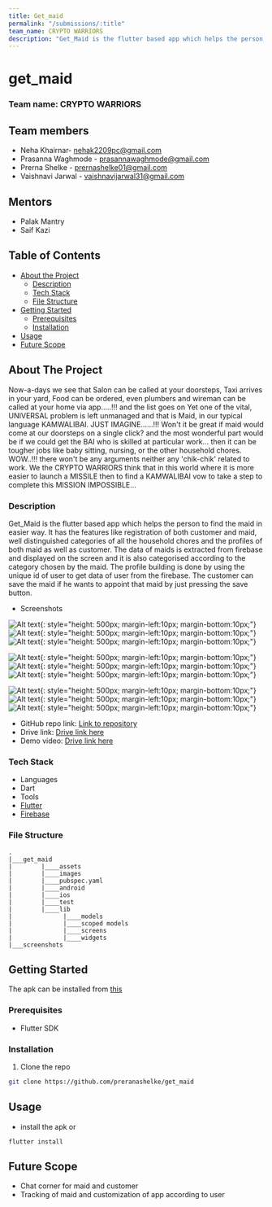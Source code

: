```yaml
---
title: Get_maid
permalink: "/submissions/:title"
team_name: CRYPTO WARRIORS
description: "Get_Maid is the flutter based app which helps the person to find the maid in easier way."
---
```


# get_maid
### Team name: CRYPTO WARRIORS

## Team members
* Neha Khairnar- nehak2209pc@gmail.com
* Prasanna Waghmode - prasannawaghmode@gmail.com
* Prerna Shelke - prernashelke01@gmail.com
* Vaishnavi Jarwal - vaishnavijarwal31@gmail.com

## Mentors
* Palak Mantry
* Saif Kazi

## Table of Contents

* [About the Project](#about-the-project)
  * [Description](#Description)
  * [Tech Stack](#tech-stack)
  * [File Structure](#file-structure)
* [Getting Started](#getting-started)
  * [Prerequisites](#prerequisites)
  * [Installation](#installation)
* [Usage](#usage)
* [Future Scope](#future-scope)


## About The Project
Now-a-days we see that Salon can be called at your doorsteps, Taxi arrives in your yard, Food can be ordered, even plumbers and wireman can be called at your home via app.....!!! and the list goes on
Yet one of the vital, UNIVERSAL problem is left unmanaged and that is Maid, in our typical language KAMWALIBAI.
JUST IMAGINE......!!!
Won't it be great if maid would come at our doorsteps on a single click? and the most wonderful part would be if we could get the BAI who is skilled at particular work...
then it can be tougher jobs like baby sitting, nursing, or the other household chores.
WOW..!!! there won't be any arguments neither any 'chik-chik' related to work.
We the CRYPTO WARRIORS think that in this world where it is more easier to launch a MISSILE then to find a KAMWALIBAI vow to take a step to complete this
MISSION IMPOSSIBLE...

### Description  
Get_Maid is the flutter based app which helps the person to find the maid in easier way. It has the features like registration of both customer and maid, well distinguished categories of all the household chores and the profiles of both maid as well as customer. The data of maids is extracted from firebase and displayed on the screen and it is also categorised according to the category chosen by the maid. The profile building is done by using the unique id of user to get data of user from the firebase. The customer can save the maid if he wants to appoint that maid by just pressing the save button.

* Screenshots 

![Alt text](https://raw.githubusercontent.com/preranashelke/get_maid/master/180c13e8-d97c-4278-82e7-6b6ad2cac497.jpg){: style="height: 500px; margin-left:10px; margin-bottom:10px;"} 
![Alt text](https://raw.githubusercontent.com/preranashelke/get_maid/master/f1bc0abf-bef4-49d3-b5cb-5e0da62f6e0a.jpg){: style="height: 500px; margin-left:10px; margin-bottom:10px;"}
![Alt text](https://raw.githubusercontent.com/preranashelke/get_maid/master/3e4df6a4-32cf-4c60-9656-15e755fb9787.jpg){: style="height: 500px; margin-left:10px; margin-bottom:10px;"}

![Alt text](https://raw.githubusercontent.com/preranashelke/get_maid/master/91875a7b-69c9-430c-87c4-2c23542a14a0.jpg){: style="height: 500px; margin-left:10px; margin-bottom:10px;"}
![Alt text](https://raw.githubusercontent.com/preranashelke/get_maid/master/8b5907bb-8509-418e-84a6-a4a76952eec4.jpg){: style="height: 500px; margin-left:10px; margin-bottom:10px;"} 
![Alt text](https://raw.githubusercontent.com/preranashelke/get_maid/master/9a3ab3e9-38d4-4db1-886f-0ba69641f58f.jpg){: style="height: 500px; margin-left:10px; margin-bottom:10px;"}

![Alt text](https://raw.githubusercontent.com/preranashelke/get_maid/master/36180c7b-7fd5-4c71-acec-0954513ad2a8.jpg){: style="height: 500px; margin-left:10px; margin-bottom:10px;"}
![Alt text](https://raw.githubusercontent.com/preranashelke/get_maid/master/1bb731c3-0f0c-438f-9592-380f0365f7c0.jpg){: style="height: 500px; margin-left:10px; margin-bottom:10px;"}
![Alt text](https://raw.githubusercontent.com/preranashelke/get_maid/master/1f9894e0-c82b-408a-af84-dcbdb40d5db6.jpg){: style="height: 500px; margin-left:10px; margin-bottom:10px;"}

* GitHub repo link: [Link to repository](https://github.com/preranashelke/get_maid)
* Drive link: [Drive link here](https://drive.google.com/file/d/1G6_kM6G92sUs4UPhozEpbKNYWcm1dFXQ/view?usp=sharing)
* Demo video: [Drive link here](https://drive.google.com/file/d/1GAwWDkzzA2KMJeEMtsRtmcMgrg71QY3w/view?usp=sharing)

### Tech Stack
* Languages
 * Dart
* Tools
 * [Flutter](https://flutter.dev/)
 * [Firebase](https://firebase.google.com/)

### File Structure
```
.
|___get_maid
|        |____assets
|        |____images
|        |____pubspec.yaml
|        |____android
|        |____ios
|        |____test
|        |____lib
|              |____models
|              |____scoped models
|              |____screens
|              |____widgets
|___screenshots
```
## Getting Started
The apk can be installed from 
[this](https://drive.google.com/file/d/1FXxPFlVmOWRhs8bqyb6K1OtxKm689zNZ/view?usp=sharing)

### Prerequisites
* Flutter SDK
### Installation
1. Clone the repo
```sh
git clone https://github.com/preranashelke/get_maid
```
## Usage
* install the apk
or
```
flutter install
```
## Future Scope
* Chat corner for maid and customer
* Tracking of maid and customization of app according to user
